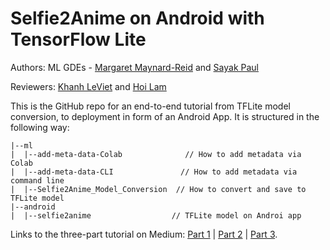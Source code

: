 # Selfie2Anime on Android with TensorFlow Lite

Authors: ML GDEs - [Margaret Maynard-Reid](https://twitter.com/margaretmz) and [Sayak Paul](https://twitter.com/RisingSayak)

Reviewers: [Khanh LeViet](https://twitter.com/khanhlvg) and [Hoi Lam](https://twitter.com/hoitab)

This is the GitHub repo for an end-to-end tutorial from TFLite model conversion, to deployment in form of an Android App. It is structured in the following way:

```
|--ml  
|  |--add-meta-data-Colab              // How to add metadata via Colab  
|  |--add-meta-data-CLI               // How to add metadata via command line  
|  |--Selfie2Anime_Model_Conversion  // How to convert and save to TFLite model  
|--android  
|  |--selfie2anime                  // TFLite model on Androi app  
```
 
Links to the three-part tutorial on Medium: [Part 1](https://medium.com/@margaretmz/selfie2anime-with-tflite-part-1-overview-f97500800ffe) | [Part 2](https://medium.com/@margaretmz/selfie2anime-with-tflite-part-2-tflite-model-84002cf521dc) | [Part 3](https://medium.com/@margaretmz/selfie2anime-with-tflite-part-3-android-app-e47f8a2c92b2).